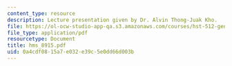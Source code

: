 ```yaml
---
content_type: resource
description: Lecture presentation given by Dr. Alvin Thong-Juak Kho.
file: https://ol-ocw-studio-app-qa.s3.amazonaws.com/courses/hst-512-genomic-medicine-spring-2004/0a4cdf0815a7e032e39c5e0dd66d003b_hms_8915.pdf
file_type: application/pdf
resourcetype: Document
title: hms_8915.pdf
uid: 0a4cdf08-15a7-e032-e39c-5e0dd66d003b
---
```

